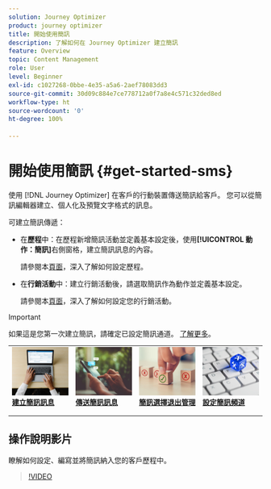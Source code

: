 ```yaml
---
solution: Journey Optimizer
product: journey optimizer
title: 開始使用簡訊
description: 了解如何在 Journey Optimizer 建立簡訊
feature: Overview
topic: Content Management
role: User
level: Beginner
exl-id: c1027268-0bbe-4e35-a5a6-2aef78083dd3
source-git-commit: 30d09c884e7ce778712a0f7a8e4c571c32ded8ed
workflow-type: ht
source-wordcount: '0'
ht-degree: 100%

---
```


# 開始使用簡訊 {#get-started-sms}

使用 [!DNL Journey Optimizer] 在客戶的行動裝置傳送簡訊給客戶。 您可以從簡訊編輯器建立、個人化及預覽文字格式的訊息。

可建立簡訊傳遞：

* 在&#x200B;**歷程**&#x200B;中：在歷程新增簡訊活動並定義基本設定後，使用&#x200B;**[!UICONTROL 動作：簡訊]**&#x200B;右側窗格，建立簡訊訊息的內容。

  請參閱本[頁面](../building-journeys/journey-gs.md)，深入了解如何設定歷程。

* 在&#x200B;**行銷活動**&#x200B;中：建立行銷活動後，請選取簡訊作為動作並定義基本設定。

  請參閱本[頁面](../campaigns/create-campaign.md#configure)，深入了解如何設定您的行銷活動。


>[!IMPORTANT]
>
>如果這是您第一次建立簡訊，請確定已設定簡訊通道。 [了解更多](sms-configuration.md)。

<table style="table-layout:fixed"><tr style="border: 0;">
<td>
<a href="create-sms.md">
<img alt="銷售機會" src="../assets/do-not-localize/sms-create.jpeg">
</a>
<div><a href="create-sms.md"><strong>建立簡訊訊息</strong>
</div>
<p>
</td>
<td>
<a href="send-sms.md">
<img alt="不頻繁" src="../assets/do-not-localize/sms-sending.jpg">
</a>
<div>
<a href="send-sms.md"><strong>傳送簡訊訊息</strong></a>
</div>
<p></td>
<td>
<a href="sms-opt-out.md">
<img alt="驗證" src="../assets/do-not-localize/sms-opt-out.jpg">
</a>
<div>
<a href="sms-opt-out.md"><strong>簡訊選擇退出管理</strong></a>
</div>
<p>
</td>
<td>
<a href="sms-configuration.md">
<img alt="驗證" src="../assets/do-not-localize/sms-config.jpg">
</a>
<div>
<a href="sms-configuration.md"><strong>設定簡訊頻道</strong></a>
</div>
<p>
</td>
</tr></table>

## 操作說明影片

瞭解如何設定、編寫並將簡訊納入您的客戶歷程中。

>[!VIDEO](https://video.tv.adobe.com/v/3420509?learn=on)
